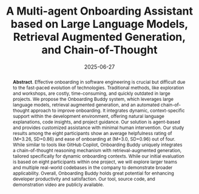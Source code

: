 ---
title: "A Multi-agent Onboarding Assistant based on Large Language Models, Retrieval Augmented Generation, and Chain-of-Thought"
authors: '<i>Andrei Cristian Ionescu, Sergey Titov, and Maliheh Izadi</i>'
status: "accepted"
collection: publications
permalink: /publications/2025-06-27-onboarding-assistant
date: 2025-06-27
venue: "<b>FSE'25</b>"
pdf: 'https://arxiv.org/abs/2503.23421'
video: 'https://www.youtube.com/watch?v=V18mjpziCvo'
tool: 'https://onboarding.software/register?colab=true'
level: 'A*'
counter_id: 'C16'
abstract: "<p><b>Abstract</b>. Effective onboarding in software engineering is crucial but difficult due to the fast-paced evolution of technologies. Traditional methods, like exploration and workshops, are costly, time-consuming, and quickly outdated in large projects. We propose the Onboarding Buddy system, which leverages large language models, retrieval augmented generation, and an automated chain-of-thought approach to improve onboarding. It integrates dynamic, context-specific support within the development environment, offering natural language explanations, code insights, and project guidance. Our solution is agent-based and provides customized assistance with minimal human intervention. Our study results among the eight participants show an average helpfulness rating of (M=3.26, SD=0.86) and ease of onboarding at (M=3.0, SD=0.96) out of four. While similar to tools like GitHub Copilot, Onboarding Buddy uniquely integrates a chain-of-thought reasoning mechanism with retrieval-augmented generation, tailored specifically for dynamic onboarding contexts. While our initial evaluation is based on eight participants within one project, we will explore larger teams and multiple real-world codebases in the company to demonstrate broader applicability. Overall, Onboarding Buddy holds great potential for enhancing developer productivity and satisfaction. Our tool, source code, and demonstration video are publicly available.</p>"
---